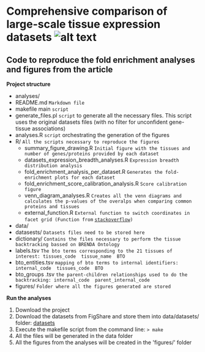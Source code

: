 Comprehensive comparison of large-scale tissue expression datasets ![alt text](http://jensenlab.org/images/tissues_icon.png "TISSUES database")
==============

Code to reproduce the fold enrichment analyses and figures from the article
--------------
**Project structure**
- analyses/
 - README.md `Markdown file`
 - makefile  main `script`
 - generate\_files.pl `script` to generate all the necessary files. This script uses the original datasets files (with no filter for unconfident gene-tissue associations) 
 - analyses.R `script` orchestrating the generation of the figures
 - R/ `All the scripts necessary to reproduce the figures`
   - summary\_figure\_drawing.R `Initial figure with the tissues and number of genes/proteins provided by each dataset`
    - datasets\_expression\_breadth\_analyses.R `Expression breadth distribution analysis`
     - fold\_enrichment\_analysis\_per\_dataset.R `Generates the fold-enrichment plots for each dataset`
      - fold\_enrichment\_score\_calibration\_analysis.R `Score calibration figure`
      - venn\_diagram_analyses.R `Creates all the venn diagrams and calculates the p-values of the overalps when comparing common proteins and tissues`
      - external\_function.R `External function to switch coordinates in facet grid (Function from` [`stackoverflow`](http://stackoverflow.com/questions/6625691/is-it-possible-to-switch-the-side-of-y-axis-breaks-and-labels-on-a-faceted-plot)`)`
 - data/ 
  - datasests/ `Datasets files need to be stored here`
  - dictionary/ `Contains the files necessary to perform the tissue backtracking bassed on BRENDA Ontology`
   - labels.tsv `The bto terms corresponding to the 21 tissues of interest: tissues_code  tissue_name  BTO`
   - bto\_entities.tsv `mapping of bto terms to internal identifiers: internal_code  tissues_code  BTO`
   - bto\_groups .tsv `the parent-children relationships used to do the backtracking: internal_code  parent_internal_code`
 - figures/ `Folder where all the figures generated are stored`

**Run the analyses**

1. Download the project
2. Download the datasets from FigShare and store them into data/datasets/ folder: [datasets](http://figshare.com/s/cb788d0ef4bd11e4b5ea06ec4b8d1f61)
3. Execute the makefile script from the command line:
  `> make`
4. All the files will be generated in the data folder
5. All the figures from the analyses will be created in the 'figures/' folder
